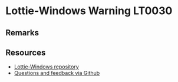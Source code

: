 
[comment]: # (name:ImageFileExpected)
[comment]: # (text:Image file expected at {filePath})

# Lottie-Windows Warning LT0030

<!-- description -->

## Remarks

<!-- notes  -->
## Resources

* [Lottie-Windows repository](https://aka.ms/lottie)
* [Questions and feedback via Github](https://github.com/windows-toolkit/Lottie-Windows/issues)
